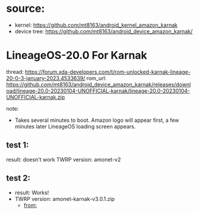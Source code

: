 # source:
- kernel: https://github.com/mt8163/android_kernel_amazon_karnak
- device tree: https://github.com/mt8163/android_device_amazon_karnak/ 

# LineageOS-20.0 For Karnak
thread: https://forum.xda-developers.com/t/rom-unlocked-karnak-lineage-20-0-3-january-2023.4533639/
rom_url: https://github.com/mt8163/android_device_amazon_karnak/releases/download/lineage-20.0-20230104-UNOFFICIAL-karnak/lineage-20.0-20230104-UNOFFICIAL-karnak.zip

note:
- Takes several minutes to boot. Amazon logo will appear first, a few minutes later LineageOS loading screen appears.

## test 1:
result: doesn't work
TWRP version: amonet-v2

## test 2:
- result: Works!
- TWRP version: amonet-karnak-v3.0.1.zip
  - [from:](https://forum.xda-developers.com/t/unlock-root-twrp-unbrick-fire-hd-8-2018-karnak-amonet-3.3963496/)
